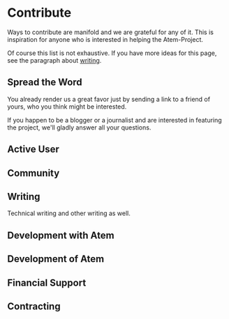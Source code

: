 # Contribute

Ways to contribute are manifold and we are grateful for any of it. This
is inspiration for anyone who is interested in helping the Atem-Project.

Of course this list is not exhaustive. If you have more ideas for this page,
see the paragraph about [writing](#writing).

## Spread the Word

You already render us a great favor just by sending a link to a friend of yours, who you think might be interested.

If you happen to be a blogger or a journalist and are interested in featuring the project, we'll gladly answer all your questions.

## Active User

## Community

## <a name="writing">Writing</a>

Technical writing and other writing as well.

## Development with Atem

## Development of Atem

## Financial Support

## Contracting
